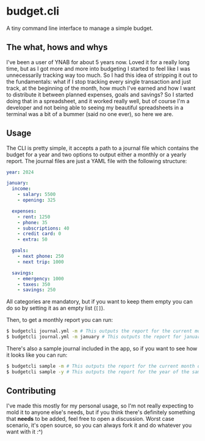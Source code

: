 # budget.cli

A tiny command line interface to manage a simple budget.

## The what, hows and whys
I've been a user of YNAB for about 5 years now. Loved it for a really long time, but as I got more and more into budgeting
I started to feel like I was unnecessarily tracking way too much. So I had this idea of stripping it out to the fundamentals:
what if I stop tracking every single transaction and just track, at the beginning of the month, how much I've earned and
how I want to distribute it between planned expenses, goals and savings? So I started doing that in a spreadsheet, and
it worked really well, but of course I'm a developer and not being able to seeing my beautiful spreadsheets in a terminal
was a bit of a bummer (said no one ever), so here we are.

## Usage
The CLI is pretty simple, it accepts a path to a journal file which contains the budget for a year and two options to output
either a monthly or a yearly report. The journal files are just a YAML file with the following structure:

```yaml
year: 2024

january:
  income:
    - salary: 5500
    - opening: 325

  expenses:
    - rent: 1250
    - phone: 35
    - subscriptions: 40
    - credit card: 0
    - extra: 50

  goals:
    - next phone: 250
    - next trip: 1000

  savings:
    - emergency: 1000
    - taxes: 350
    - savings: 250
```

All categories are mandatory, but if you want to keep them empty you can do so by setting it as an empty list (`[]`).

Then, to get a monthly report you can run:

```bash
$ budgetcli journal.yml -m # This outputs the report for the current month
$ budgetcli journal.yml -m january # This outputs the report for january
```

There's also a sample journal included in the app, so if you want to see how it looks like you can run:

```bash
$ budgetcli sample -m # This outputs the report for the current month of the sample journal
$ budgetcli sample -y # This outputs the report for the year of the sample journal
```

## Contributing
I've made this mostly for my personal usage, so I'm not really expecting to mold it to anyone else's needs, but if you
think there's definitely something that **needs** to be added, feel free to open a discussion. Worst case scenario, it's
open source, so you can always fork it and do whatever you want with it :^)
